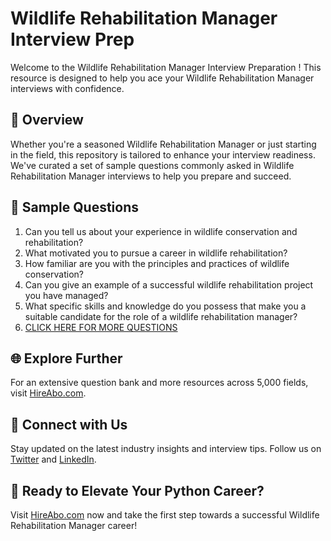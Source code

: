 # Wildlife Rehabilitation Manager Interview Prep

Welcome to the Wildlife Rehabilitation Manager Interview Preparation ! This resource is designed to help you ace your Wildlife Rehabilitation Manager interviews with confidence.

## 🚀 Overview

Whether you're a seasoned Wildlife Rehabilitation Manager or just starting in the field, this repository is tailored to enhance your interview readiness. We've curated a set of sample questions commonly asked in Wildlife Rehabilitation Manager interviews to help you prepare and succeed.

## 📝 Sample Questions

1. Can you tell us about your experience in wildlife conservation and rehabilitation?
2. What motivated you to pursue a career in wildlife rehabilitation?
3. How familiar are you with the principles and practices of wildlife conservation?
4. Can you give an example of a successful wildlife rehabilitation project you have managed?
5. What specific skills and knowledge do you possess that make you a suitable candidate for the role of a wildlife rehabilitation manager?
6. [CLICK HERE FOR MORE QUESTIONS](https://hireabo.com/job/10_3_30/Wildlife%20Rehabilitation%20Manager)

## 🌐 Explore Further

For an extensive question bank and more resources across 5,000 fields, visit [HireAbo.com](https://www.hireabo.com).

## 📱 Connect with Us

Stay updated on the latest industry insights and interview tips. Follow us on [Twitter](https://twitter.com/hireabo) and [LinkedIn](https://www.linkedin.com/in/hire-abo-3609972a8/).

## 🚀 Ready to Elevate Your Python Career?

Visit [HireAbo.com](https://www.hireabo.com) now and take the first step towards a successful Wildlife Rehabilitation Manager career!